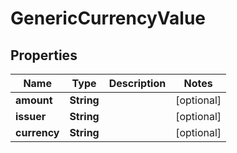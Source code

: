 

# GenericCurrencyValue

## Properties

Name | Type | Description | Notes
------------ | ------------- | ------------- | -------------
**amount** | **String** |  |  [optional]
**issuer** | **String** |  |  [optional]
**currency** | **String** |  |  [optional]



